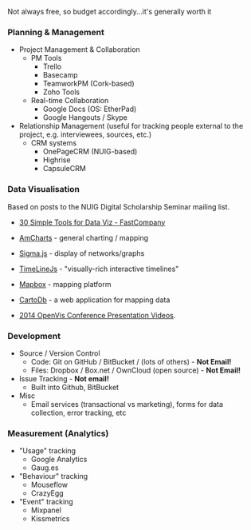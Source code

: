 Not always free, so budget accordingly...it's generally worth it

### Planning & Management

- Project Management & Collaboration
    - PM Tools
        - Trello
        - Basecamp
        - TeamworkPM (Cork-based)
        - Zoho Tools
    - Real-time Collaboration
        - Google Docs (OS: EtherPad)
        - Google Hangouts / Skype
- Relationship Management (useful for tracking people external to the project, e.g. interviewees, sources, etc.)
    - CRM systems
        - OnePageCRM (NUIG-based)
        - Highrise
        - CapsuleCRM

### Data Visualisation

Based on posts to the NUIG Digital Scholarship Seminar mailing list.

- [30 Simple Tools for Data Viz - FastCompany](http://www.fastcodesign.com/3029239/infographic-of-the-day/30-simple-tools-for-data-visualization)
- [AmCharts](http://www.amcharts.com/) - general charting / mapping
- [Sigma.js](http://sigmajs.org/) - display of networks/graphs
- [TimeLineJs](http://timeline.knightlab.com/) - "visually-rich interactive timelines"
- [Mapbox](http://mapbox.com) - mapping platform
- [CartoDb](https://cartodb.com/) - a web application for mapping data

- [2014 OpenVis Conference Presentation Videos](http://openvisconf.com/#videos). 


### Development

- Source / Version Control
    - Code: Git on GitHub / BitBucket / (lots of others) - **Not Email!**
    - Files: Dropbox / Box.net / OwnCloud (open source) - **Not Email!**
- Issue Tracking - **Not email!**
    - Built into Github, BitBucket
- Misc
    - Email services (transactional vs marketing), forms for data collection, error tracking, etc

### Measurement (Analytics)
- "Usage" tracking 
    - Google Analytics 
    - Gaug.es
- "Behaviour" tracking
    - Mouseflow
    - CrazyEgg
- "Event" tracking
    - Mixpanel
    - Kissmetrics